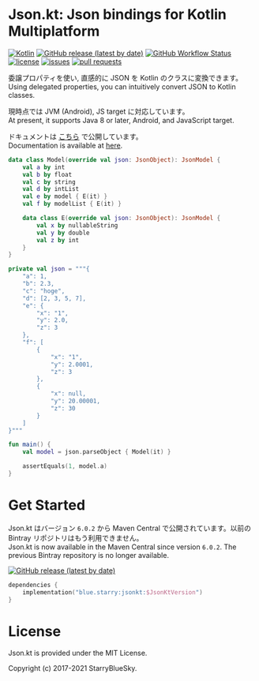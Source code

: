 # Json.kt: Json bindings for Kotlin Multiplatform
[![Kotlin](https://img.shields.io/badge/Kotlin-1.6-blue.svg)](https://kotlinlang.org)
[![GitHub release (latest by date)](https://img.shields.io/github/v/release/StarryBlueSky/Json.kt)](https://github.com/StarryBlueSky/Json.kt/releases)
[![GitHub Workflow Status](https://img.shields.io/github/workflow/status/StarryBlueSky/Json.kt/Check)](https://github.com/StarryBlueSky/Json.kt)
[![license](https://img.shields.io/github/license/StarryBlueSky/Json.kt)](https://github.com/StarryBlueSky/Json.kt/blob/master/LICENSE)
[![issues](https://img.shields.io/github/issues/StarryBlueSky/Json.kt)](https://github.com/StarryBlueSky/Json.kt/issues)
[![pull requests](https://img.shields.io/github/issues-pr/StarryBlueSky/Json.kt)](https://github.com/StarryBlueSky/Json.kt/pulls)

委譲プロパティを使い, 直感的に JSON を Kotlin のクラスに変換できます。  
Using delegated properties, you can intuitively convert JSON to Kotlin classes.

現時点では JVM (Android), JS target に対応しています。  
At present, it supports Java 8 or later, Android, and JavaScript target.

ドキュメントは [こちら](https://starrybluesky.github.io/Json.kt/) で公開しています。  
Documentation is available at [here](https://starrybluesky.github.io/Json.kt/).  


```kotlin
data class Model(override val json: JsonObject): JsonModel {
    val a by int
    val b by float
    val c by string
    val d by intList
    val e by model { E(it) }
    val f by modelList { E(it) }

    data class E(override val json: JsonObject): JsonModel {
        val x by nullableString
        val y by double
        val z by int
    }
}

private val json = """{
    "a": 1,
    "b": 2.3,
    "c": "hoge",
    "d": [2, 3, 5, 7],
    "e": {
        "x": "1",
        "y": 2.0,
        "z": 3
    },
    "f": [
        {
            "x": "1",
            "y": 2.0001,
            "z": 3
        },
        {
            "x": null,
            "y": 20.00001,
            "z": 30
        }
    ]
}"""

fun main() {
    val model = json.parseObject { Model(it) }

    assertEquals(1, model.a)
}
```

# Get Started

Json.kt はバージョン `6.0.2` から Maven Central で公開されています。以前の Bintray リポジトリはもう利用できません。  
Json.kt is now available in the Maven Central since version `6.0.2`. The previous Bintray repository is no longer available.

[![GitHub release (latest by date)](https://img.shields.io/github/v/release/StarryBlueSky/Json.kt)](https://github.com/StarryBlueSky/Json.kt/releases)

```kotlin
dependencies {
    implementation("blue.starry:jsonkt:$JsonKtVersion")
}
```

# License

Json.kt is provided under the MIT License.  

Copyright (c) 2017-2021 StarryBlueSky.
